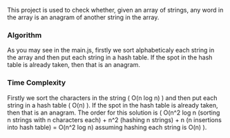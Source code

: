 This project is used to check whether, given an array of strings, any word in the array is an anagram of another string in the array.

### Algorithm
As you may see in the main.js, firstly we sort alphabeticaly each string in the array and then put each string in a hash table. 
If the spot in the hash table is already taken, then that is an anagram.


### Time Complexity
Firstly we sort the characters in the string ( O(n log n) ) and then put each string in a hash table ( O(n) ). If the spot in the hash table is already taken, then that is an anagram. 
The order for this solution is ( O(n^2 log n (sorting n strings with n characters each) + n^2 (hashing n strings) + n (n insertions into hash table) = O(n^2 log n) assuming hashing each string is O(n) ).